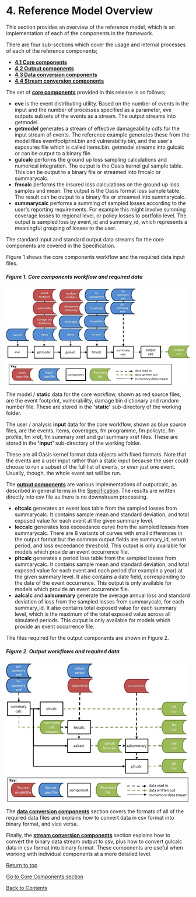 # 4. Reference Model Overview <a id="referencemodel"></a>

This section provides an overview of the reference model, which is an implementation of each of the components in the framework. 

There are four sub-sections which cover the usage and internal processes of each of the reference components;

* **[4.1 Core components](CoreComponents.md)**
* **[4.2 Output components](OutputComponents.md)**
* **[4.3 Data conversion components](InputConversionComponents.md)**
* **[4.4 Stream conversion components](StreamConversionComponents.md)**

The set of **[core components](CoreComponents.md)** provided in this release is as follows;
* **eve** is the event distributing utility. Based on the number of events in the input and the number of processes specified as a parameter, eve outputs subsets of the events as a stream. The output streams into getmodel.
* **getmodel** generates a stream of effective damageability cdfs for the input stream of events. The reference example generates these from the model files eventfootprint.bin and vulnerability.bin, and the user's exposures file which is called items.bin. getmodel streams into gulcalc or can be output to a binary file.
* **gulcalc** performs the ground up loss sampling calculations and numerical integration. The output is the Oasis kernel gul sample table. This can be output to a binary file or streamed into  fmcalc or summarycalc.
* **fmcalc** performs the insured loss calculations on the ground up loss samples and mean. The output is the Oasis format loss sample table. The result can be output to a binary file or streamed into summarycalc.
* **summarycalc** performs a summing of sampled losses according to the user's reporting requirements.  For example this might involve summing coverage losses to regional level, or policy losses to portfolio level.  The output is sampled loss by event_id and summary_id, which represents a meaningful grouping of losses to the user. 

The standard input and standard output data streams for the core components are covered in the Specification. 

Figure 1 shows the core components workflow and the required data input files.

##### Figure 1. Core components workflow and required data
![alt text](../img/ktoolsrequireddata.jpg "Core workflow and required data")

The model / **static** data for the core workflow, shown as red source files, are the event footprint, vulnerability, damage bin dictionary and random number file.  These are stored in the **'static'** sub-directory of the working folder.  

The user / analysis **input** data for the core workflow, shown as blue source files, are the events, items, coverages, fm programme, fm policytc, fm profile, fm xref, fm summary xref and gul summary xref files. These are stored in the **'input'** sub-directory of the working folder. 

These are all Oasis kernel format data objects with fixed formats. Note that the events are a user input rather than a static input because the user could choose to run a subset of the full list of events, or even just one event. Usually, though, the whole event set will be run. 

The **[output components](OutputComponents.md)** are various implementations of outputcalc, as described in general terms in the [Specification](Specification.md). The results are written directly into csv file as there is no downstream processing.

* **eltcalc**  generates an event loss table from the sampled losses from summarycalc. It contains sample mean and standard deviation, and total exposed value for each event at the given summary level. 
* **leccalc**  generates loss exceedance curve from the sampled losses from summarycalc. There are 8 variants of curves with small differences in the output format but the common output fields are summary_id, return period, and loss exceedance threshold. This output is only available for models which provide an event occurrence file.
* **pltcalc**  generates a period loss table from the sampled losses from summarycalc. It contains sample mean and standard deviation, and total exposed value for each event and each period (for example a year) at the given summary level. It also contains a date field, corresponding to the date of the event occurrence. This output is only available for models which provide an event occurrence file.
* **aalcalc**  and **aalsummary** generate the average annual loss and standard deviation of loss from the sampled losses from summarycalc, for each summary_id. It also contains total exposed value for each summary level, which is the maximum of the total exposed value across all simulated periods. This output is only available for models which provide an event occurrence file.
 
The files required for the output components are shown in Figure 2.

##### Figure 2. Output workflows and required data
![alt text](../img/outputsrequireddata.jpg "Output workflows and required data")

The **[data conversion components](DataConversionComponents.md)** section covers the formats of all of the required data files and explains how to convert data in csv format into binary format, and vice versa.

Finally, the **[stream conversion components](StreamConversionComponents.md)** section explains how to convert the binary data stream output to csv, plus how to convert gulcalc data in csv format into binary format. These components are useful when working with individual components at a more detailed level.

[Return to top](#referencemodel)

[Go to Core Components section](CoreComponents.md)

[Back to Contents](Contents.md)
